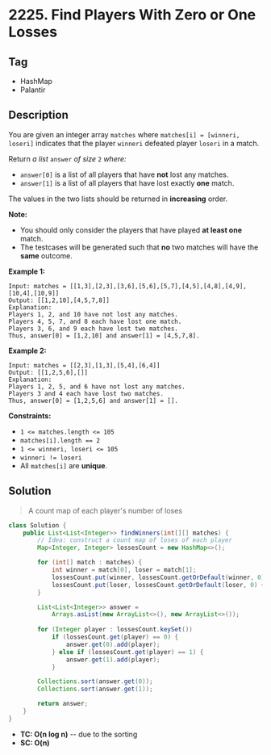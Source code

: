 # 2225. Find Players With Zero or One Losses

## Tag

- HashMap
- Palantir

## Description

You are given an integer array `matches` where `matches[i] = [winneri, loseri]` indicates that the player `winneri` defeated player `loseri` in a match.

Return *a list* `answer` *of size* `2` *where:*

- `answer[0]` is a list of all players that have **not** lost any matches.
- `answer[1]` is a list of all players that have lost exactly **one** match.

The values in the two lists should be returned in **increasing** order.

**Note:**

- You should only consider the players that have played **at least one** match.
- The testcases will be generated such that **no** two matches will have the **same** outcome.

 

**Example 1:**

```
Input: matches = [[1,3],[2,3],[3,6],[5,6],[5,7],[4,5],[4,8],[4,9],[10,4],[10,9]]
Output: [[1,2,10],[4,5,7,8]]
Explanation:
Players 1, 2, and 10 have not lost any matches.
Players 4, 5, 7, and 8 each have lost one match.
Players 3, 6, and 9 each have lost two matches.
Thus, answer[0] = [1,2,10] and answer[1] = [4,5,7,8].
```

**Example 2:**

```
Input: matches = [[2,3],[1,3],[5,4],[6,4]]
Output: [[1,2,5,6],[]]
Explanation:
Players 1, 2, 5, and 6 have not lost any matches.
Players 3 and 4 each have lost two matches.
Thus, answer[0] = [1,2,5,6] and answer[1] = [].
```

 

**Constraints:**

- `1 <= matches.length <= 105`
- `matches[i].length == 2`
- `1 <= winneri, loseri <= 105`
- `winneri != loseri`
- All `matches[i]` are **unique**.



## Solution

> A count map of each player's number of loses

```java
class Solution {
    public List<List<Integer>> findWinners(int[][] matches) {
        // Idea: construct a count map of loses of each player
        Map<Integer, Integer> lossesCount = new HashMap<>();

        for (int[] match : matches) {
            int winner = match[0], loser = match[1];
            lossesCount.put(winner, lossesCount.getOrDefault(winner, 0));
            lossesCount.put(loser, lossesCount.getOrDefault(loser, 0) + 1);
        }

        List<List<Integer>> answer =
            Arrays.asList(new ArrayList<>(), new ArrayList<>());
        
        for (Integer player : lossesCount.keySet())
            if (lossesCount.get(player) == 0) {
                answer.get(0).add(player);
            } else if (lossesCount.get(player) == 1) {
                answer.get(1).add(player);
            }

        Collections.sort(answer.get(0));
        Collections.sort(answer.get(1));

        return answer;
    }
}
```



- **TC: O(n log n)** -- due to the sorting
- **SC: O(n)**